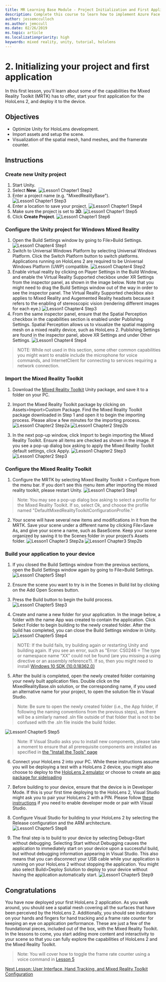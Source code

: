 ```yaml
---
title: MR Learning Base Module - Project Initialization and First Application
description: Complete this course to learn how to implement Azure Face Recognition within a mixed reality application.
author: jessemcculloch
ms.author: jemccull
ms.date: 02/26/2019
ms.topic: article
ms.localizationpriority: high
keywords: mixed reality, unity, tutorial, hololens
---
```


# 2. Initializing your project and first application

In this first lesson, you'll learn about some of the capabilities the Mixed Reality Toolkit (MRTK) has to offer, start your first application for the HoloLens 2, and deploy it to the device.

## Objectives

* Optimize Unity for HoloLens development.
* Import assets and setup the scene.
* Visualization of the spatial mesh, hand meshes, and the framerate counter.

## Instructions

### Create new Unity project

1. Start Unity.
2. Select **New**.
![Lesson1 Chapter1 Step2](images/Lesson1Chapter1Step2.JPG)
3. Enter a project name (e.g. "MixedRealityBase").
![Lesson1 Chapter1 Step3](images/Lesson1Chapter1Step3.JPG)
4. Enter a location to save your project.
![Lesson1 Chapter1 Step4](images/Lesson1Chapter1Step4.JPG)
5. Make sure the project is set to **3D**.
![Lesson1 Chapter1 Step5](images/Lesson1Chapter1Step5.JPG)
6. Click **Create Project**.
![Lesson1 Chapter1 Step6](images/Lesson1Chapter1Step6.JPG)

### Configure the Unity project for Windows Mixed Reality

1. Open the Build Settings window by going to File>Build Settings.
![Lesson1 Chapter4 Step1](images/Lesson1Chapter4Step1.JPG)
2. Switch to Universal Windows Platform by selecting Universal Windows Platform. Click the Switch Platform button to switch platforms. Applications running on HoloLens 2 are required to be Universal Windows Platform (UWP) compatible.
![Lesson1 Chapter4 Step2](images/Lesson1Chapter4Step2.JPG)
3. Enable virtual reality by clicking on Player Settings in the Build Window, and enable the Virtual Reality Supported checkbox under XR Settings from the inspector panel, as shown in the image below. Note that you might need to drag the Build Settings window out of the way in order to see the inspector panel. The Virtual Reality Supported checkbox also applies to Mixed Reality and Augemented Reality headsets because it refers to the enabling of stereoscopic vision (rendering different images for each eye.)
![Lesson1 Chapter4 Step3](images/Lesson1Chapter4Step3.JPG)
4. From the same inspector panel, ensure that the Spatial Perception checkbox in the capabilities section is enabled under Publishing Settings. Spatial Perception allows us to visualize the spatial mapping mesh on a mixed reality device, such as HoloLens 2. Publishing Settings are found in the inspector panel, above XR Settings and under Other Settings.
![Lesson1 Chapter4 Step4](images/Lesson1Chapter4Step4.JPG)

> NOTE: While not used in this section, some other common capabilities you might want to enable include the microphone for voice commands, and InternetClient for connecting to services requiring a network connection.

### Import the Mixed Reality Toolkit

1. Download the [Mixed Reality Toolkit](https://github.com/microsoft/MixedRealityToolkit-Unity/releases/download/v2.0.0-RC2.1/Microsoft.MixedReality.Toolkit.Unity.Foundation-v2.0.0-RC2.1.unitypackage) Unity package, and save it to a folder on your PC.

2. Import the Mixed Reality Toolkit package by clicking on Assets>Import>Custom Package. Find the Mixed Reality Toolkit package downloaded in Step 1 and open it to begin the importing process. Please allow a few minutes for the importing process.
    ![Lesson1 Chapter2 Step2a](images/Lesson1Chapter2Step2a.JPG)
    ![Lesson1 Chapter2 Step2b](images/Lesson1Chapter2Step2b.JPG)

3. In the next pop-up window, click Import to begin importing the Mixed Reality Toolkit. Ensure all items are checked as shown in the image. If you see a pop-up dialog box asking to apply the Mixed Reality Toolkit default settings, click Apply.
    ![Lesson1 Chapter2 Step3](images/Lesson1Chapter2Step3.JPG)
    ![Lesson1 Chapter2 Step3](images/Lesson1Chapter2Step3b.JPG)

### Configure the Mixed Reality Toolkit

1. Configure the MRTK by selecting Mixed Reality Toolkit > Configure from the menu bar. If you don't see this menu item after importing the mixed reality toolkit, please restart Unity.
  ![Lesson1 Chapter3 Step1](images/Lesson1Chapter3Step1.JPG)

  > Note: You may see a pop-up dialog box asking to select a profile for the Mixed Reality Toolkit. If so, select Ok, and choose the profile named "DefaultMixedRealityToolkitConfigurationProfile."

2. Your scene will have several new items and modifications in it from the MRTK. Save your scene under a different name by clicking File>Save As, and give your scene a name, such as BaseScene. Keep your scene organized by saving it to the Scenes folder in your project’s Assets folder.
  ![Lesson1 Chapter3 Step2a](images/Lesson1Chapter3Step2a.JPG)
  ![Lesson1 Chapter3 Step2b](images/Lesson1Chapter3Step2b.JPG)

### Build your application to your device

1. If you closed the Build Settings window from the previous sections, open the Build Settings window again by going to File>Build Settings.
    ![Lesson1 Chapter5 Step1](images/Lesson1Chapter5Step1.JPG)

2. Ensure the scene you want to try is in the Scenes in Build list by clicking on the Add Open Scenes button.

3. Press the Build button to begin the build process.
    ![Lesson1 Chapter5 Step3](images/Lesson1Chapter5Step3.JPG)

4. Create and name a new folder for your application. In the image below, a folder with the name App was created to contain the application. Click Select Folder to begin building to the newly created folder. After the build has completed, you can close the Build Settings window in Unity. 
    ![Lesson1 Chapter5 Step4](images/Lesson1Chapter5Step4.JPG)

  > NOTE: If the build fails, try building again or restarting Unity and building again. If you see an error, such as "Error: CS0246 = The type or namespace name “XX” could not be found (are you missing a using directive or an assembly reference?). If so, then you might need to install [Windows 10 SDK (10.0.18362.0)](<https://developer.microsoft.com/en-us/windows/downloads/windows-10-sdk>)
  >

5. After the build is completed, open the newly created folder containing your newly built application files. Double click on the MixedRealityBase.sln solution, or the corresponding name, if you used an alternative name for your project, to open the solution file in Visual Studio.

  > Note: Be sure to open the newly created folder (i.e., the App folder, if following the naming conventions from the previous steps), as there will be a similarly named .sln file outside of that folder that is not to be confused with the .sln file inside the build folder. 

![Lesson1 Chapter5 Step5](images/Lesson1Chapter5Step5.JPG)

  > Note: If Visual Studio asks you to install new components, please take a moment to ensure that all prerequisite components are installed as specified in [the "Install the Tools" page](install-the-tools.md)

6. Connect your HoloLens 2 into your PC. While these instructions assume you will be deploying a test with a HoloLens 2 device, you might also choose to deploy to the [HoloLens 2 emulator](using-the-hololens-emulator.md) or choose to create an [app package for sideloading](<https://docs.microsoft.com/en-us/windows/uwp/packaging/packaging-uwp-apps>)

7. Before building to your device, ensure that the device is in Developer Mode. If this is your first time deploying to the HoloLens 2, Visual Studio might ask you to pair your HoloLens 2 with a PIN. Please follow [these instructions](https://docs.microsoft.com/en-us/windows/mixed-reality/using-visual-studio) if you need to enable developer mode or pair with Visual Studio.

8. Configure Visual Studio for building to your HoloLens 2 by selecting the Release configuration and the ARM architecture.
    ![Lesson1 Chapter5 Step8](images/Lesson1Chapter5Step8.JPG)

9. The final step is to build to your device by selecting Debug>Start without debugging. Selecting Start without Debugging causes the application to immediately start on your device upon a successful build, but without debugging information appearing in Visual Studio. This also means that you can disconnect your USB cable while your application is running on your HoloLens 2 without stopping the application. You might also select Build>Deploy Solution to deploy to your device without having the application automatically start.
    ![Lesson1 Chapter5 Step9](images/Lesson1Chapter5Step9.JPG)

## Congratulations

You have now deployed your first HoloLens 2 application. As you walk around, you should see a spatial mesh covering all the surfaces that have been perceived by the HoloLens 2. Additionally, you should see indicators on your hands and fingers for hand tracking and a frame rate counter for keeping an eye on application performance. These are just a few of the foundational pieces, included out of the box, with the Mixed Reality Toolkit. In the lessons to come, you start adding more content and interactivity to your scene so that you can fully explore the capabilities of HoloLens 2 and the Mixed Reality Toolkit.

>Note: You will cover how to toggle the frame rate counter using a voice command in [Lesson 5](mrlearning-base-ch5.md)

[Next Lesson: User Interface, Hand Tracking, and Mixed Reality Toolkit Configuration](mrlearning-base-ch2.md)
